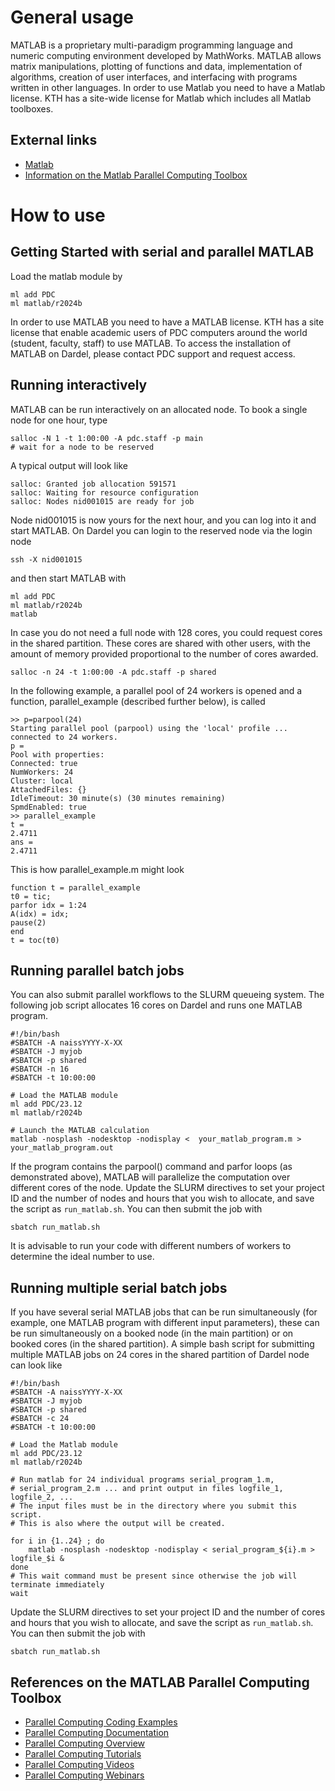 # General usage
MATLAB is a proprietary multi-paradigm programming language and numeric computing environment developed by MathWorks. MATLAB allows matrix manipulations, plotting of functions and data, implementation of algorithms, creation of user interfaces, and interfacing with programs written in other languages.
In order to use Matlab you need to have a Matlab license. KTH has a site-wide license for Matlab which includes all Matlab toolboxes.

## External links
- [Matlab](https://se.mathworks.com/products/matlab.html)
- [Information on the Matlab Parallel Computing Toolbox](https://se.mathworks.com/help/parallel-computing/getting-started-with-parallel-computing-toolbox.html)

# How to use

## Getting Started with serial and parallel MATLAB
Load the matlab module by
```
ml add PDC
ml matlab/r2024b
```
In order to use MATLAB you need to have a MATLAB license. KTH has a site license that
enable academic users of PDC computers around the world (student, faculty, staff) to use MATLAB.
To access the installation of MATLAB on Dardel, please contact PDC support and request access.

## Running interactively
MATLAB can be run interactively on an allocated node. To book a
single node for one hour, type
```
salloc -N 1 -t 1:00:00 -A pdc.staff -p main
# wait for a node to be reserved
```
A typical output will look like
```
salloc: Granted job allocation 591571
salloc: Waiting for resource configuration
salloc: Nodes nid001015 are ready for job
```
Node nid001015 is now yours for the next hour, and you can log into it and
start MATLAB. On Dardel you can login to the reserved node via the login node
```
ssh -X nid001015
```
and then start MATLAB with
```
ml add PDC
ml matlab/r2024b
matlab
```
In case you do not need a full node with 128 cores, you could request
cores in the shared partition. These cores are shared with other users,
with the amount of memory provided proportional to the number of cores
awarded.
```
salloc -n 24 -t 1:00:00 -A pdc.staff -p shared
```
In the following example, a parallel pool of 24 workers is opened and
a function, parallel_example (described further below), is called
```
>> p=parpool(24)
Starting parallel pool (parpool) using the 'local' profile ... connected to 24 workers.
p =
Pool with properties:
Connected: true
NumWorkers: 24
Cluster: local
AttachedFiles: {}
IdleTimeout: 30 minute(s) (30 minutes remaining)
SpmdEnabled: true
>> parallel_example
t =
2.4711
ans =
2.4711
```
This is how parallel_example.m might look
```
function t = parallel_example
t0 = tic;
parfor idx = 1:24
A(idx) = idx;
pause(2)
end
t = toc(t0)
```

## Running parallel batch jobs
You can also submit parallel workflows to the SLURM queueing system.
The following job script allocates 16 cores on Dardel and runs one MATLAB
program.
```
#!/bin/bash
#SBATCH -A naissYYYY-X-XX
#SBATCH -J myjob
#SBATCH -p shared
#SBATCH -n 16
#SBATCH -t 10:00:00

# Load the MATLAB module
ml add PDC/23.12
ml matlab/r2024b

# Launch the MATLAB calculation
matlab -nosplash -nodesktop -nodisplay <  your_matlab_program.m > your_matlab_program.out
```
If the program contains the parpool() command and parfor loops
(as demonstrated above),
MATLAB will parallelize the computation over different cores of the node.
Update the SLURM directives to set your project ID and
the number of nodes and hours that you wish to allocate,
and save the script as ``run_matlab.sh``.
You can then submit the job with
```
sbatch run_matlab.sh
```
It is advisable to run your code with different numbers of workers to
determine the ideal number to use.

## Running multiple serial batch jobs
If you have several serial MATLAB jobs that can be run simultaneously (for
example, one MATLAB program with different input parameters), these can
be run simultaneously on a booked node (in the main partition) or on booked cores
(in the shared partition). A simple bash script for submitting multiple MATLAB jobs
on 24 cores in the shared partition of Dardel node can look like
```
#!/bin/bash
#SBATCH -A naissYYYY-X-XX
#SBATCH -J myjob
#SBATCH -p shared
#SBATCH -c 24
#SBATCH -t 10:00:00

# Load the Matlab module
ml add PDC/23.12
ml matlab/r2024b

# Run matlab for 24 individual programs serial_program_1.m,
# serial_program_2.m ... and print output in files logfile_1, logfile_2, ...
# The input files must be in the directory where you submit this script.
# This is also where the output will be created.

for i in {1..24} ; do
    matlab -nosplash -nodesktop -nodisplay < serial_program_${i}.m > logfile_$i &
done
# This wait command must be present since otherwise the job will terminate immediately
wait
```
Update the SLURM directives to set your project ID and
the number of cores and hours that you wish to allocate,
and save the script as ``run_matlab.sh``.
You can then submit the job with
```
sbatch run_matlab.sh
```

## References on the MATLAB Parallel Computing Toolbox
- [Parallel Computing Coding Examples](http://www.mathworks.com/products/parallel-computing/code-examples.html)
- [Parallel Computing Documentation](http://www.mathworks.com/help/distcomp/index.html)
- [Parallel Computing Overview](http://www.mathworks.com/products/parallel-computing/index.html)
- [Parallel Computing Tutorials](http://www.mathworks.com/products/parallel-computing/tutorials.html)
- [Parallel Computing Videos](http://www.mathworks.com/products/parallel-computing/videos.html)
- [Parallel Computing Webinars](http://www.mathworks.com/products/parallel-computing/webinars.html)
